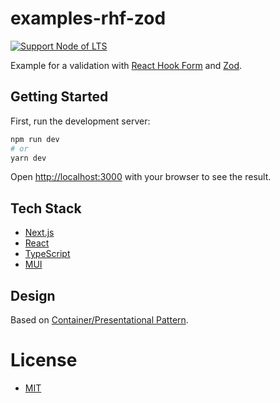 # examples-rhf-zod

[![Support Node of LTS](https://img.shields.io/badge/node-LTS-brightgreen.svg)](https://nodejs.org/)

Example for a validation with [React Hook Form](https://github.com/react-hook-form/react-hook-form) and [Zod](https://github.com/colinhacks/zod).

## Getting Started

First, run the development server:

```bash
npm run dev
# or
yarn dev
```

Open [http://localhost:3000](http://localhost:3000) with your browser to see the result.

## Tech Stack

- [Next.js](https://nextjs.org/)
- [React](https://reactjs.org/)
- [TypeScript](https://www.typescriptlang.org/)
- [MUI](https://mui.com/)

## Design

Based on [Container/Presentational Pattern](https://www.patterns.dev/posts/presentational-container-pattern/).

# License

- [MIT](LICENSE.txt)
